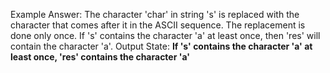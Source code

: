 Example Answer:
The character 'char' in string 's' is replaced with the character that comes after it in the ASCII sequence. The replacement is done only once. If 's' contains the character 'a' at least once, then 'res' will contain the character 'a'. 
Output State: **If 's' contains the character 'a' at least once, 'res' contains the character 'a'**